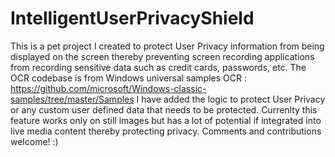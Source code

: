 # IntelligentUserPrivacyShield
This is a pet project I created to protect User Privacy information from being displayed on the screen thereby preventing screen recording applications from recording sensitive data such as credit cards, passwords, etc.
The OCR codebase is from Windows universal samples OCR : https://github.com/microsoft/Windows-classic-samples/tree/master/Samples
I have added the logic to protect User Privacy or any custom user defined data that needs to be protected. 
Currenlty this feature works only on still images but has a lot of potential if integrated into live media content thereby protecting privacy. 
Comments and contributions welcome! :)
